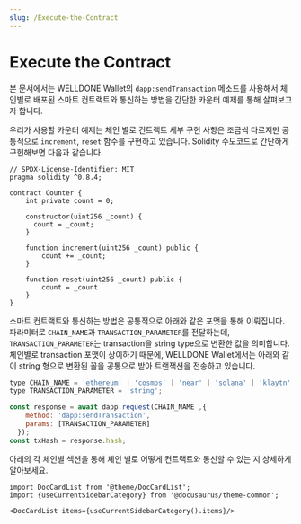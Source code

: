 ```yaml
---
slug: /Execute-the-Contract
---
```


# Execute the Contract

본 문서에서는 WELLDONE Wallet의 `dapp:sendTransaction` 메소드를 사용해서 체인별로 배포된 스마트 컨트랙트와 통신하는 방법을 간단한 카운터 예제를 통해 살펴보고자 합니다.

우리가 사용할 카운터 예제는 체인 별로 컨트랙트 세부 구현 사항은 조금씩 다르지만 공통적으로 `increment`, `reset` 함수를 구현하고 있습니다.
Solidity 수도코드로 간단하게 구현해보면 다음과 같습니다.

```solidity
// SPDX-License-Identifier: MIT
pragma solidity ^0.8.4;

contract Counter {
    int private count = 0;

    constructor(uint256 _count) {
      count = _count;
    }

    function increment(uint256 _count) public {
        count += _count;
    }

    function reset(uint256 _count) public {
        count = _count
    }
}
```

스마트 컨트랙트와 통신하는 방법은 공통적으로 아래와 같은 포맷을 통해 이뤄집니다. 파라미터로 `CHAIN_NAME`과 `TRANSACTION_PARAMETER`를 전달하는데, `TRANSACTION_PARAMETER`는 transaction을 string type으로 변환한 값을 의미합니다. 체인별로 transaction 포맷이 상이하기 때문에, WELLDONE Wallet에서는 아래와 같이 string 형으로 변환된 꼴을 공통으로 받아 트랜잭션을 전송하고 있습니다.

```javascript
type CHAIN_NAME = 'ethereum' | 'cosmos' | 'near' | 'solana' | 'klaytn' | 'celo' | 'neon';
type TRANSACTION_PARAMETER = 'string'; 

const response = await dapp.request(CHAIN_NAME ,{
    method: 'dapp:sendTransaction',
    params: [TRANSACTION_PARAMETER]
  });
const txHash = response.hash;
```

아래의 각 체인별 섹션을 통해 체인 별로 어떻게 컨트랙트와 통신할 수 있는 지 상세하게 알아보세요.

```mdx-code-block
import DocCardList from '@theme/DocCardList';
import {useCurrentSidebarCategory} from '@docusaurus/theme-common';

<DocCardList items={useCurrentSidebarCategory().items}/>
```
